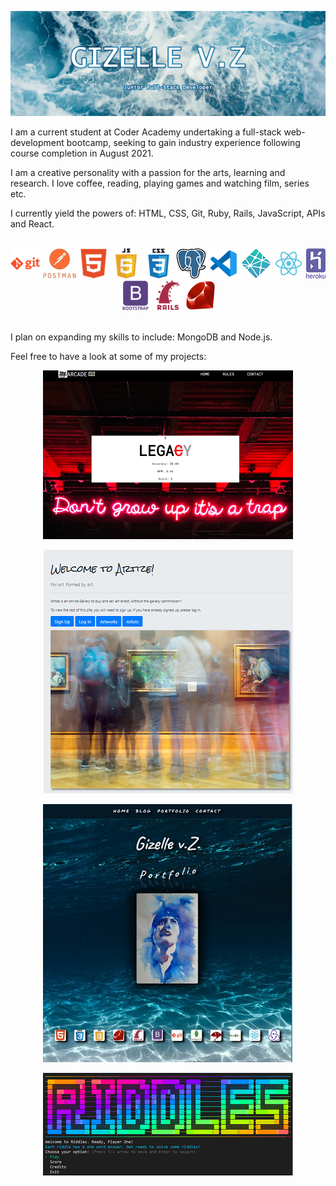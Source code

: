 ![Banner](docs/banner.png)

I am a current student at Coder Academy undertaking a full-stack web-development bootcamp, seeking to gain industry experience following course completion in August 2021.

I am a creative personality with a passion for the arts, learning and research. I love coffee, reading, playing games and watching film, series etc.

I currently yield the powers of: HTML, CSS, Git, Ruby, Rails, JavaScript, APIs and React. 
<br></br>
<p align="center">
    <img src="docs/git.png" alt="GIT">
    <img src="docs/postman.jpg" alt="POSTMAN">
    <img src="docs/html.png" alt="HTML">
    <img src="docs/javascript.png" alt="JAVASCRIPT">
    <img src="docs/css.png" alt="CSS">
    <img src="docs/PostgreSQL_logo.png" alt="POSTGRESQL">
    <img src="docs/vs.png" alt="VS CODE">
    <img src="docs/netlify.png" alt="NETLIFY">
    <img src="docs/react.png" alt="REACT">
    <img src="docs/heroku.png" alt="HEROKU">
    <img src="docs/bootstrap.png" alt="BOOTSTRAP">
    <img src="docs/rails.png" alt="RAILS">
    <img src="docs/ruby.png" alt="RUBY">
</p>
<br>
I plan on expanding my skills to include: MongoDB and Node.js.

Feel free to have a look at some of my projects:  


<a href="https://github.com/Ellezique/Arcade-Secretary-as-deployed" target="_blank" width="100%" ><p align="center">![Arcade Secretary](docs/projects/arcadesecretary.PNG)</a></p>
<a href="https://github.com/Ellezique/Artize-/" target="_blank" width="100%"><p align="center">![Artize](docs/projects/artize.PNG)</a></p>
<a href="https://github.com/Ellezique/portfolio-website/" target="_blank" width="100%"><p align="center">![Portfolio](docs/projects/portfolio.PNG)</a></p>
<a href="https://github.com/Ellezique/ruby-riddles-game" target="_blank" width="100%"><p align="center">![Riddles](docs/projects/riddles.PNG)</a></p>

<!--
**Ellezique/Ellezique** is a ✨ _special_ ✨ repository because its `README.md` (this file) appears on your GitHub profile.

Here are some ideas to get you started:

- 🔭 I’m currently working on ...
- 🌱 I’m currently learning ...
- 👯 I’m looking to collaborate on ...
- 🤔 I’m looking for help with ...
- 💬 Ask me about ...
- 📫 How to reach me: ...
- 😄 Pronouns: ...
- ⚡ Fun fact: ...
-->

